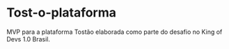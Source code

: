 # Tost-o-plataforma
MVP para a plataforma Tostão elaborada como parte do desafio no King of Devs 1.0 Brasil.
